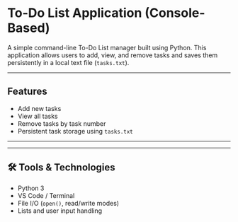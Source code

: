 #  To-Do List Application (Console-Based)

A simple command-line To-Do List manager built using Python. This application allows users to add, view, and remove tasks and saves them persistently in a local text file (`tasks.txt`).

---

##  Features

-  Add new tasks
- View all tasks
-  Remove tasks by task number
-  Persistent task storage using `tasks.txt`

---


---

## 🛠️ Tools & Technologies

- Python 3
- VS Code / Terminal
- File I/O (`open()`, read/write modes)
- Lists and user input handling




